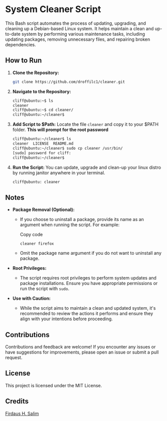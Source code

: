 # System Cleaner Script

This Bash script automates the process of updating, upgrading, and cleaning up a Debian-based Linux system. It helps maintain a clean and up-to-date system by performing various maintenance tasks, including updating packages, removing unnecessary files, and repairing broken dependencies.

## How to Run

1. **Clone the Repository:**
    
    ```bash    
    git clone https://github.com/droffilc1/cleaner.git
    ```
    
2. **Navigate to the Repository:**
    
    ```bash    
    cliff@ubuntu:~$ ls
    cleaner
    cliff@ubuntu:~$ cd cleaner/
    cliff@ubuntu:~/cleaner$
    ```
    
3. **Add Script to $Path:**
   Locate the file `cleaner` and copy it to your $PATH folder. **This will prompt for the root password**   
    ```bash
    cliff@ubuntu:~/cleaner$ ls
    cleaner  LICENSE  README.md
    cliff@ubuntu:~/cleaner$ sudo cp cleaner /usr/bin/
    [sudo] password for cliff: 
    cliff@ubuntu:~/cleaner$
    ```
    
    
5. **Run the Script:**
   You can update, upgrade and clean-up your linux distro by running janitor anywhere in your terminal.
   ```bash
   cliff@ubuntu: cleaner
   ```    

## Notes

- **Package Removal (Optional):**
    
    - If you choose to uninstall a package, provide its name as an argument when running the script. For example:
        
        Copy code
        
        `cleaner firefox` 
        
    - Omit the package name argument if you do not want to uninstall any package.
- **Root Privileges:**
    
    - The script requires root privileges to perform system updates and package installations. Ensure you have appropriate permissions or run the script with `sudo`.
- **Use with Caution:**
    
    - While the script aims to maintain a clean and updated system, it's recommended to review the actions it performs and ensure they align with your intentions before proceeding.

## Contributions

Contributions and feedback are welcome! If you encounter any issues or have suggestions for improvements, please open an issue or submit a pull request.

## License

This project is licensed under the MIT License.

## Credits
[Firdaus H. Salim](https://github.com/betascribbles)
